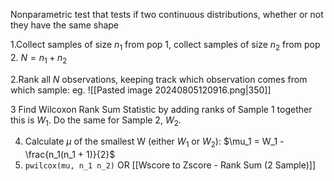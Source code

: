 Nonparametric test that tests if two continuous distributions, whether or not they have the same shape

1.Collect samples of size $n_1$ from pop 1, collect samples of size $n_2$ from pop 2. 
	$N = n_1 + n_2$
	
2.Rank all $N$ observations, keeping track which observation comes from which sample:
	eg. ![[Pasted image 20240805120916.png|350]]

3 Find Wilcoxon Rank Sum Statistic by adding ranks of  Sample 1 together this is $W_1$. Do the same for Sample 2, $W_2$. 

4. Calculate $\mu$ of the smallest W (either $W_1$ or $W_2$): $\mu_1 = W_1 - \frac{n_1(n_1 + 1)}{2}$
5. `pwilcox(mu, n_1 n_2)`
OR
[[Wscore to Zscore - Rank Sum (2 Sample)]]
